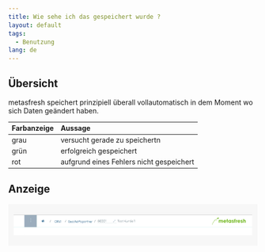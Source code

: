```yaml
---
title: Wie sehe ich das gespeichert wurde ?
layout: default
tags:
  - Benutzung
lang: de
---
```


## Übersicht

metasfresh speichert prinzipiell überall vollautomatisch in dem Moment wo sich Daten geändert haben.

| Farbanzeige     | Aussage    |
| :------------- | :------------- |
| grau       | versucht gerade zu speichertn       |
| grün |  erfolgreich gespeichert|
| rot | aufgrund eines Fehlers nicht gespeichert

## Anzeige

![](assets/saveindicator2.gif)
